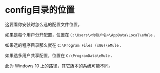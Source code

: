 # config目录的位置

这要看你安装时怎么选的配置文件位置。

如果是每个用户分开配置，位置在 `C:\Users\<你账户名>\AppData\Local\eMule` .

如果选的程序目录那么就在 `C:\Program Files (x86)\eMule` .

如果选多用户共享配置，位置在 `C:\ProgramData\eMule` .

此为 Windows 10 上的路径，其它版本的系统可能不同。

